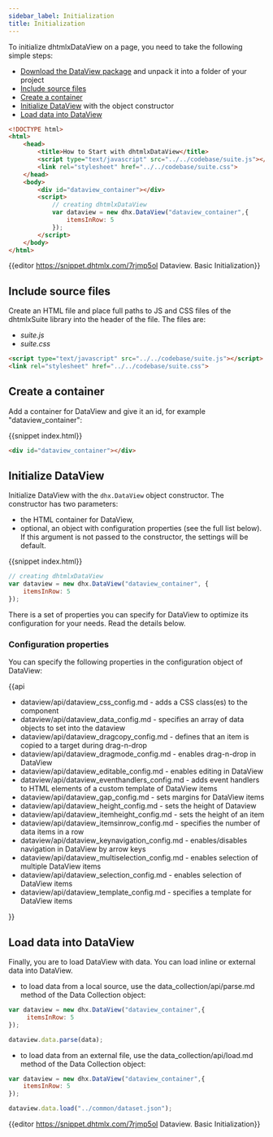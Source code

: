 ```yaml
---
sidebar_label: Initialization
title: Initialization
---          
```


To initialize dhtmlxDataView on a page, you need to take the following simple steps:

- [Download the DataView package](https://dhtmlx.com/docs/products/dhtmlxSuite/download.shtml) and unpack it into a folder of your project
- [Include source files](#includesourcefiles)
- [Create a container](#createacontainer)
- [Initialize DataView](#initializedataview) with the object constructor
- [Load data into DataView](#loaddataintodataview)

~~~html
<!DOCTYPE html>
<html>
    <head>
        <title>How to Start with dhtmlxDataView</title>         
        <script type="text/javascript" src="../../codebase/suite.js"></script>
        <link rel="stylesheet" href="../../codebase/suite.css">
    </head>
    <body>
        <div id="dataview_container"></div>
        <script>
            // creating dhtmlxDataView
            var dataview = new dhx.DataView("dataview_container",{
    			itemsInRow: 5
			});
        </script>
    </body>
</html>
~~~

{{editor    https://snippet.dhtmlx.com/7rjmp5ol	Dataview. Basic Initialization}}

Include source files
--------------------

Create an HTML file and place full paths to JS and CSS files of the dhtmlxSuite library into the header of the file. The files are:

- *suite.js*
- *suite.css*

~~~html
<script type="text/javascript" src="../../codebase/suite.js"></script>
<link rel="stylesheet" href="../../codebase/suite.css">
~~~

Create a container 
-----------------

Add a container for DataView and give it an id, for example "dataview_container":

{{snippet	index.html}}
~~~html
<div id="dataview_container"></div>
~~~

Initialize DataView
---------------------------------

Initialize DataView with the `dhx.DataView` object constructor. The constructor has two parameters:

- the HTML container for DataView,
- optional, an object with configuration properties (see the full list below). If this argument is not passed to the constructor, the settings will be default.

{{snippet	index.html}}
~~~js
// creating dhtmlxDataView
var dataview = new dhx.DataView("dataview_container", {
    itemsInRow: 5
});
~~~

There is a set of properties you can specify for DataView to optimize its configuration for your needs. Read the details below.


### Configuration properties


You can specify the following properties in the configuration object of DataView:

{{api

- dataview/api/dataview_css_config.md - adds a CSS class(es) to the component
- dataview/api/dataview_data_config.md - specifies an array of data objects to set into the dataview 
- dataview/api/dataview_dragcopy_config.md - defines that an item is copied to a target during drag-n-drop
- dataview/api/dataview_dragmode_config.md - enables drag-n-drop in DataView
- dataview/api/dataview_editable_config.md - enables editing in DataView
- dataview/api/dataview_eventhandlers_config.md - adds event handlers to HTML elements of a custom template of DataView items
- dataview/api/dataview_gap_config.md - sets margins for DataView items
- dataview/api/dataview_height_config.md - sets the height of Dataview
- dataview/api/dataview_itemheight_config.md - sets the height of an item
- dataview/api/dataview_itemsinrow_config.md - specifies the number of data items in a row
- dataview/api/dataview_keynavigation_config.md - enables/disables navigation in DataView by arrow keys
- dataview/api/dataview_multiselection_config.md - enables selection of multiple DataView items
- dataview/api/dataview_selection_config.md - enables selection of DataView items
- dataview/api/dataview_template_config.md - specifies a template for DataView items

}}

Load data into DataView
---------------------

Finally, you are to load DataView with data. You can load inline or external data into DataView.

- to load data from a local source, use the data_collection/api/parse.md method of the Data Collection object:

~~~js
var dataview = new dhx.DataView("dataview_container",{
	 itemsInRow: 5
});

dataview.data.parse(data);
~~~

- to load data from an external file, use the data_collection/api/load.md method of the Data Collection object:

~~~js
var dataview = new dhx.DataView("dataview_container",{
	itemsInRow: 5
});

dataview.data.load("../common/dataset.json");
~~~

{{editor    https://snippet.dhtmlx.com/7rjmp5ol	Dataview. Basic Initialization}}

